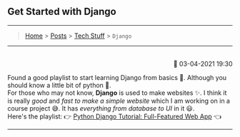 ## Get Started with Django
---
> [Home](../index.md) > [Posts](../posts.md) > [Tech Stuff](tposts.md) > `Django`

---

<br>

<div style="text-align: right">📅 03-04-2021 19:30</div>

Found a good playlist to start learning Django from basics 🚀. Although you should know a little bit of python 🤔.  
For those who may not know, **Django** is used to make websites ✨. I think it is really *good* and *fast to make a simple website* which I am working on in a course project 😅. It has *everything from database to UI* in it 😃.   
Here's the playlist: 👉 [Python Django Tutorial: Full-Featured Web App](https://youtube.com/playlist?list=PL-osiE80TeTtoQCKZ03TU5fNfx2UY6U4p "Python Django Tutorial") 👈

---

